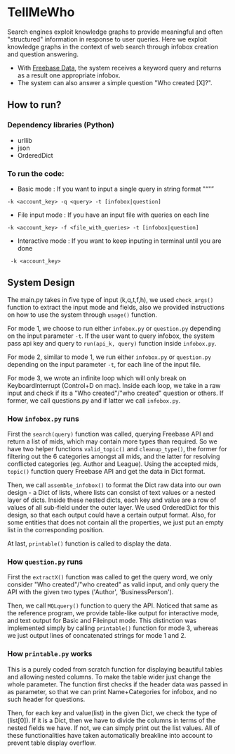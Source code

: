 # TellMeWho

Search engines exploit knowledge graphs to provide meaningful and often "structured" information in response to user queries. Here we exploit knowledge graphs in the context of web search through infobox creation and question answering.

* With [Freebase Data](http://www.freebase.com/), the system receives a keyword query and returns as a result one appropriate infobox.
* The system can also answer a simple question "Who created [X]?".

## How to run?

### Dependency libraries (Python)

* urllib
* json
* OrderedDict

### To run the code:

* Basic mode : If you want to input a single query in string format "<q>"
```
-k <account_key> -q <query> -t [infobox|question]
```
* File input mode : If you have an input file with queries on each line
```
-k <account_key> -f <file_with_queries> -t [infobox|question]
```
* Interactive mode : If you want to keep inputing in terminal until you are done
```
 -k <account_key>
```

## System Design

The main.py takes in five type of input (k,q,t,f,h), we used `check_args()` function to extract the input mode and fields, also we provided instructions on how to use the system through `usage()` function.

For mode 1, we choose to run either `infobox.py` or `question.py` depending on the input parameter `-t`. If the user want to query infobox, the system pass api key and query to `run(api_k, query)` function inside `infobox.py`.

For mode 2, similar to mode 1, we run either `infobox.py` or `question.py` depending on the input parameter `-t`, for each line of the input file.

For mode 3, we wrote an infinite loop which will only break on KeyboardInterrupt (Control+D on mac). Inside each loop, we take in a raw input and check if its a "Who created"/"who created" question or others. If former, we call questions.py and if latter we call `infobox.py`.

### How `infobox.py` runs

First the `search(query)` function was called, querying Freebase API and return a list of mids, which may contain more types than required. So we have two helper functions `valid_topic()` and `cleanup_type()`, the former for filtering out the 6 categories amongst all mids, and the latter for resolving conflicted categories (eg. Author and League). Using the accepted mids, `topic()` function query Freebase API and get the data in Dict format.

Then, we call `assemble_infobox()` to format the Dict raw data into our own design - a Dict of lists, where lists can consist of text values or a nested layer of dicts. Inside these nested dicts, each key and value are a row of values of all sub-field under the outer layer. We used OrderedDict for this design, so that each output could have a certain output format. Also, for some entities that does not contain all the properties, we just put an empty list in the corresponding position.

At last, `printable()` function is called to display the data. 

### How `question.py` runs

First the `extractX()` function was called to get the query word, we only consider "Who created"/"who created" as valid input, and only query the API with the given two types ('Author', 'BusinessPerson').

Then, we call `MQLquery()` function to query the API. Noticed that same as the reference program, we provide table-like output for interactive mode, and text output for Basic and Fileinput mode. This distinction was implemented simply by calling `printable()` function for mode 3, whereas we just output lines of concatenated strings for mode 1 and 2.

### How `printable.py` works

This is a purely coded from scratch function for displaying beautiful tables and allowing nested columns. To make the table wider just change the whole parameter. The function first checks if the header data was passed in as parameter, so that we can print Name+Categories for infobox, and no such header for questions.

Then, for each key and value(list) in the given Dict, we check the type of (list[0]). If it is a Dict, then we have to divide the columns in terms of the nested fields we have. If not, we can simply print out the list values. All of these functionalities have taken automatically breakline into account to prevent table display overflow. 
